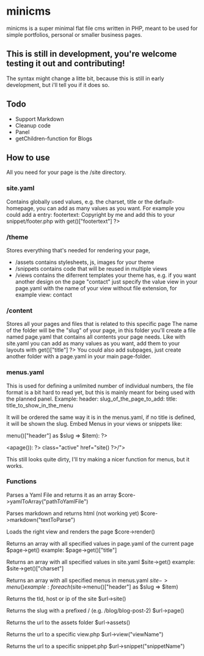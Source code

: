 # minicms
minicms is a super minimal flat file cms written in PHP,
meant to be used for simple portfolios, personal or smaller business pages.

## This is still in development, you're welcome testing it out and contributing!
The syntax might change a litte bit, because this is still in early development,
but i'll tell you if it does so.

## Todo
- Support Markdown
- Cleanup code
- Panel
- getChildren-function for Blogs

## How to use
All you need for your page is the /site directory.

### site.yaml
Contains globally used values, e.g. the charset, title or the default-homepage,
you can add as many values as you want. For example you could add a entry:
footertext: Copyright by me
and add this to your snippet/footer.php
with <?= $site->get()["footertext"] ?>

### /theme
Stores everything that's needed for rendering your page,
- /assets contains stylesheets, js, images for your theme
- /snippets contains code that will be reused in multiple views
- /views contains the diferrent templates your theme has, e.g. if you want another design on the page "contact" just specify the value view in your page.yaml with the name of your view without file extension, for example view: contact

### /content
Stores all your pages and files that is related to this specific page
The name of the folder will be the "slug" of your page, in this folder
you'll create a file named page.yaml that contains all contents your page needs.
Like with site.yaml you can add as many values as you want, add them to your layouts
with <?= $page->get()["title"] ?>
You could also add subpages, just create another folder with a page.yaml in your main page-folder.

### menus.yaml
This is used for defining a unlimited number of individual numbers, the file format is a bit hard to read yet,
but this is mainly meant for being used with the planned panel.
Example:
header:
  slug_of_the_page_to_add:
    title: title_to_show_in_the_menu

It will be ordered the same way it is in the menus.yaml, if no title is defined, it will be shown the slug.
Embed Menus in your views or snippets like:
<?php foreach($site->menu()["header"] as $slug => $item): ?>
<a<?php if("/".$slug == $url->page()): ?> class="active"<?php endif ?> href="<?= $url->site() ?>/<?= $slug ?>"><?= $item["title"] ?></a>
<?php endforeach ?>

This still looks quite dirty, I'll try making a nicer function for menus, but it works.

### Functions

Parses a Yaml File and returns it as an array
$core->yamlToArray("pathToYamlFile")

Parses markdown and returns html (not working yet)
$core->markdown("textToParse")

Loads the right view and renders the page
$core->render()

Returns an array with all specified values in page.yaml of the current page
$page->get()
example: $page->get()["title"]

Returns an array with all specified values in site.yaml
$site->get()
example: $site->get()["charset"]

Returns an array with all specified menus in menus.yaml
$site->menu()
example: foreach($site->menu()["header"] as $slug => $item)

Returns the tld, host or ip of the site
$url->site()

Returns the slug with a prefixed / (e.g. /blog/blog-post-2)
$url->page()

Returns the url to the assets folder
$url->assets()

Returns the url to a specific view.php
$url->view("viewName")

Returns the url to a specific snippet.php
$url->snippet("snippetName")
